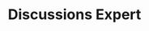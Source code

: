 ---
title: "Discussions Expert"
description: "Kaggle"
dateString: December 2021 - Present
draft: false
tags: ["Machine Learning", "Data Science", "Python","Data Visualization"]
showToc: false
weight: 304
---
